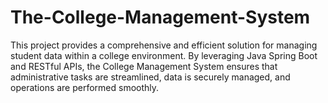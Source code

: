 # The-College-Management-System
This project provides a comprehensive and efficient solution for managing student data within a college environment. By leveraging Java Spring Boot and RESTful APIs, the College Management System ensures that administrative tasks are streamlined, data is securely managed, and operations are performed smoothly.
